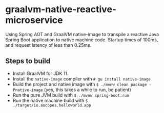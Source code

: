 # graalvm-native-reactive-microservice
Using Spring AOT and GraalVM native-image to transpile a reactive Java Spring Boot application to native machine code. Startup times of 100ms, and request latency of less than 0.25ms.

## Steps to build

- Install GraalVM for JDK 11.
- Install the `native-image` compiler with `# gu install native-image`
- Build the project and native image with `$ ./mvnw clean package -Pnative-image` (yes, this takes a while to run, be patient)
- Run the pure JVM build with `$ ./mvnw spring-boot:run`
- Run the native machine build with `$ ./target/io.ascopes.helloworld.app`
